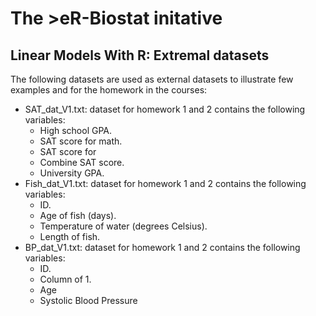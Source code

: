 # The >eR-Biostat initative
## Linear Models With R:  Extremal datasets
The following datasets are used as external datasets to illustrate few examples and for the homework in the courses:

* SAT_dat_V1.txt: dataset for homework 1 and 2 contains the following variables:
  + High school GPA.
  + SAT score for math.
  + SAT score for 
  + Combine SAT score.
  + University GPA.
* Fish_dat_V1.txt: dataset for homework 1 and 2 contains the following variables:
  + ID.
  + Age of fish (days).
  + Temperature of water (degrees Celsius).
  + Length of fish.
* BP_dat_V1.txt: dataset for homework 1 and 2 contains the following variables:
  + ID.
  + Column of 1.
  + Age
  +  Systolic Blood Pressure
